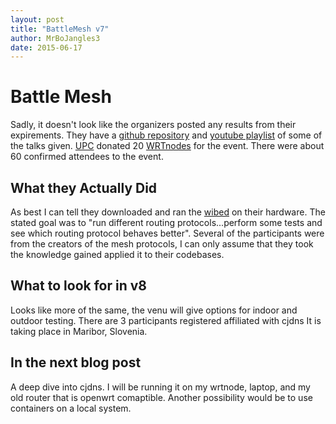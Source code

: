 ```yaml
---
layout: post
title: "BattleMesh v7"
author: MrBoJangles3
date: 2015-06-17
---
```

# Battle Mesh
Sadly, it doesn't look like the organizers posted any results from their
expirements. They have a [github repository](https://github.com/battlemesh) and [youtube playlist](http://www.youtube.com/playlist?list=PLjdaTaDJvaVzotzdFSpblCVegRpHgGPLG) of some of the talks given. [UPC](www.ac.upc.edu) donated 20 [WRTnodes](www.wrtnode.com) for the event. 
There were about 60 confirmed attendees to the event. 

## What they Actually Did
As best I can tell they downloaded and ran the [wibed](http://wiki.confine-project.eu/wibed:start) on their hardware. The stated goal was to "run different routing protocols...perform some tests and see which routing protocol behaves better". Several of the participants were from the creators of the mesh protocols, I can only assume that they took the knowledge gained applied it to their codebases.
## What to look for in v8
Looks like more of the same, the venu will give options for indoor and outdoor
testing. There are 3 participants registered affiliated with cjdns It is taking place in Maribor, Slovenia.

## In the next blog post
A deep dive into cjdns. I will be running it on my wrtnode, laptop, and my old
router that is openwrt comaptible. Another possibility would be to use
containers on a local system.
